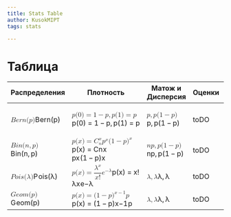 ```yaml
---
title: Stats Table
author: KusokMIPT
tags: stats

---
```


<h1 id="таблица">Таблица</h1>

<table>
<thead>
<tr>
<th>Распределения</th>
<th>Плотность</th>
<th>Матож и Дисперсия</th>
<th>Оценки</th>
<th>Факты</th>
</tr>
</thead>
<tbody>
<tr>
<td><span class="katex--inline"><span class="katex"><span class="katex-mathml"><math><semantics><mrow><mrow><mi mathvariant="script">B</mi><mi>e</mi><mi>r</mi><mi>n</mi></mrow><mo stretchy="false">(</mo><mi>p</mi><mo stretchy="false">)</mo></mrow><annotation encoding="application/x-tex">\mathcal{Bern}(p)</annotation></semantics></math></span><span class="katex-html" aria-hidden="true"><span class="base"><span class="strut" style="height: 1em; vertical-align: -0.25em;"></span><span class="mord"><span class="mord mathcal" style="margin-right: 0.03041em;">B</span><span class="mord mathdefault">e</span><span class="mord mathdefault" style="margin-right: 0.02778em;">r</span><span class="mord mathdefault">n</span></span><span class="mopen">(</span><span class="mord mathdefault">p</span><span class="mclose">)</span></span></span></span></span></td>
<td><span class="katex--inline"><span class="katex"><span class="katex-mathml"><math><semantics><mrow><mi>p</mi><mo stretchy="false">(</mo><mn>0</mn><mo stretchy="false">)</mo><mo>=</mo><mn>1</mn><mo>−</mo><mi>p</mi><mo separator="true">,</mo><mi>p</mi><mo stretchy="false">(</mo><mn>1</mn><mo stretchy="false">)</mo><mo>=</mo><mi>p</mi></mrow><annotation encoding="application/x-tex">p(0) = 1 - p, p(1) = p</annotation></semantics></math></span><span class="katex-html" aria-hidden="true"><span class="base"><span class="strut" style="height: 1em; vertical-align: -0.25em;"></span><span class="mord mathdefault">p</span><span class="mopen">(</span><span class="mord">0</span><span class="mclose">)</span><span class="mspace" style="margin-right: 0.277778em;"></span><span class="mrel">=</span><span class="mspace" style="margin-right: 0.277778em;"></span></span><span class="base"><span class="strut" style="height: 0.72777em; vertical-align: -0.08333em;"></span><span class="mord">1</span><span class="mspace" style="margin-right: 0.222222em;"></span><span class="mbin">−</span><span class="mspace" style="margin-right: 0.222222em;"></span></span><span class="base"><span class="strut" style="height: 1em; vertical-align: -0.25em;"></span><span class="mord mathdefault">p</span><span class="mpunct">,</span><span class="mspace" style="margin-right: 0.166667em;"></span><span class="mord mathdefault">p</span><span class="mopen">(</span><span class="mord">1</span><span class="mclose">)</span><span class="mspace" style="margin-right: 0.277778em;"></span><span class="mrel">=</span><span class="mspace" style="margin-right: 0.277778em;"></span></span><span class="base"><span class="strut" style="height: 0.625em; vertical-align: -0.19444em;"></span><span class="mord mathdefault">p</span></span></span></span></span></td>
<td><span class="katex--inline"><span class="katex"><span class="katex-mathml"><math><semantics><mrow><mi>p</mi><mo separator="true">,</mo><mi>p</mi><mo stretchy="false">(</mo><mn>1</mn><mo>−</mo><mi>p</mi><mo stretchy="false">)</mo></mrow><annotation encoding="application/x-tex">p, p(1-p)</annotation></semantics></math></span><span class="katex-html" aria-hidden="true"><span class="base"><span class="strut" style="height: 1em; vertical-align: -0.25em;"></span><span class="mord mathdefault">p</span><span class="mpunct">,</span><span class="mspace" style="margin-right: 0.166667em;"></span><span class="mord mathdefault">p</span><span class="mopen">(</span><span class="mord">1</span><span class="mspace" style="margin-right: 0.222222em;"></span><span class="mbin">−</span><span class="mspace" style="margin-right: 0.222222em;"></span></span><span class="base"><span class="strut" style="height: 1em; vertical-align: -0.25em;"></span><span class="mord mathdefault">p</span><span class="mclose">)</span></span></span></span></span></td>
<td>toDO</td>
<td><ul><li>sss</li><li>item2</li></ul></td>
</tr>
<tr>
<td><span class="katex--inline"><span class="katex"><span class="katex-mathml"><math><semantics><mrow><mrow><mi mathvariant="script">B</mi><mi>i</mi><mi>n</mi></mrow><mo stretchy="false">(</mo><mi>n</mi><mo separator="true">,</mo><mi>p</mi><mo stretchy="false">)</mo></mrow><annotation encoding="application/x-tex">\mathcal{Bin}(n, p)</annotation></semantics></math></span><span class="katex-html" aria-hidden="true"><span class="base"><span class="strut" style="height: 1em; vertical-align: -0.25em;"></span><span class="mord"><span class="mord mathcal" style="margin-right: 0.03041em;">B</span><span class="mord mathdefault">i</span><span class="mord mathdefault">n</span></span><span class="mopen">(</span><span class="mord mathdefault">n</span><span class="mpunct">,</span><span class="mspace" style="margin-right: 0.166667em;"></span><span class="mord mathdefault">p</span><span class="mclose">)</span></span></span></span></span></td>
<td><span class="katex--inline"><span class="katex"><span class="katex-mathml"><math><semantics><mrow><mi>p</mi><mo stretchy="false">(</mo><mi>x</mi><mo stretchy="false">)</mo><mo>=</mo><msubsup><mi>C</mi><mi>n</mi><mi>x</mi></msubsup><msup><mi>p</mi><mi>x</mi></msup><mo stretchy="false">(</mo><mn>1</mn><mo>−</mo><mi>p</mi><msup><mo stretchy="false">)</mo><mi>x</mi></msup></mrow><annotation encoding="application/x-tex">p(x) = C_n^xp^x(1-p)^x</annotation></semantics></math></span><span class="katex-html" aria-hidden="true"><span class="base"><span class="strut" style="height: 1em; vertical-align: -0.25em;"></span><span class="mord mathdefault">p</span><span class="mopen">(</span><span class="mord mathdefault">x</span><span class="mclose">)</span><span class="mspace" style="margin-right: 0.277778em;"></span><span class="mrel">=</span><span class="mspace" style="margin-right: 0.277778em;"></span></span><span class="base"><span class="strut" style="height: 1em; vertical-align: -0.25em;"></span><span class="mord"><span class="mord mathdefault" style="margin-right: 0.07153em;">C</span><span class="msupsub"><span class="vlist-t vlist-t2"><span class="vlist-r"><span class="vlist" style="height: 0.664392em;"><span class="" style="top: -2.453em; margin-left: -0.07153em; margin-right: 0.05em;"><span class="pstrut" style="height: 2.7em;"></span><span class="sizing reset-size6 size3 mtight"><span class="mord mathdefault mtight">n</span></span></span><span class="" style="top: -3.063em; margin-right: 0.05em;"><span class="pstrut" style="height: 2.7em;"></span><span class="sizing reset-size6 size3 mtight"><span class="mord mathdefault mtight">x</span></span></span></span><span class="vlist-s">​</span></span><span class="vlist-r"><span class="vlist" style="height: 0.247em;"><span class=""></span></span></span></span></span></span><span class="mord"><span class="mord mathdefault">p</span><span class="msupsub"><span class="vlist-t"><span class="vlist-r"><span class="vlist" style="height: 0.664392em;"><span class="" style="top: -3.063em; margin-right: 0.05em;"><span class="pstrut" style="height: 2.7em;"></span><span class="sizing reset-size6 size3 mtight"><span class="mord mathdefault mtight">x</span></span></span></span></span></span></span></span><span class="mopen">(</span><span class="mord">1</span><span class="mspace" style="margin-right: 0.222222em;"></span><span class="mbin">−</span><span class="mspace" style="margin-right: 0.222222em;"></span></span><span class="base"><span class="strut" style="height: 1em; vertical-align: -0.25em;"></span><span class="mord mathdefault">p</span><span class="mclose"><span class="mclose">)</span><span class="msupsub"><span class="vlist-t"><span class="vlist-r"><span class="vlist" style="height: 0.664392em;"><span class="" style="top: -3.063em; margin-right: 0.05em;"><span class="pstrut" style="height: 2.7em;"></span><span class="sizing reset-size6 size3 mtight"><span class="mord mathdefault mtight">x</span></span></span></span></span></span></span></span></span></span></span></span></td>
<td><span class="katex--inline"><span class="katex"><span class="katex-mathml"><math><semantics><mrow><mi>n</mi><mi>p</mi><mo separator="true">,</mo><mi>p</mi><mo stretchy="false">(</mo><mn>1</mn><mo>−</mo><mi>p</mi><mo stretchy="false">)</mo></mrow><annotation encoding="application/x-tex">np, p(1-p)</annotation></semantics></math></span><span class="katex-html" aria-hidden="true"><span class="base"><span class="strut" style="height: 1em; vertical-align: -0.25em;"></span><span class="mord mathdefault">n</span><span class="mord mathdefault">p</span><span class="mpunct">,</span><span class="mspace" style="margin-right: 0.166667em;"></span><span class="mord mathdefault">p</span><span class="mopen">(</span><span class="mord">1</span><span class="mspace" style="margin-right: 0.222222em;"></span><span class="mbin">−</span><span class="mspace" style="margin-right: 0.222222em;"></span></span><span class="base"><span class="strut" style="height: 1em; vertical-align: -0.25em;"></span><span class="mord mathdefault">p</span><span class="mclose">)</span></span></span></span></span></td>
<td>toDO</td>
<td></td>
</tr>
<tr>
<td><span class="katex--inline"><span class="katex"><span class="katex-mathml"><math><semantics><mrow><mrow><mi mathvariant="script">P</mi><mi>o</mi><mi>i</mi><mi>s</mi></mrow><mo stretchy="false">(</mo><mi>λ</mi><mo stretchy="false">)</mo></mrow><annotation encoding="application/x-tex">\mathcal{Pois}(\lambda)</annotation></semantics></math></span><span class="katex-html" aria-hidden="true"><span class="base"><span class="strut" style="height: 1em; vertical-align: -0.25em;"></span><span class="mord"><span class="mord mathcal" style="margin-right: 0.08222em;">P</span><span class="mord mathdefault">o</span><span class="mord mathdefault">i</span><span class="mord mathdefault">s</span></span><span class="mopen">(</span><span class="mord mathdefault">λ</span><span class="mclose">)</span></span></span></span></span></td>
<td><span class="katex--inline"><span class="katex"><span class="katex-mathml"><math><semantics><mrow><mi>p</mi><mo stretchy="false">(</mo><mi>x</mi><mo stretchy="false">)</mo><mo>=</mo><mstyle displaystyle="true" scriptlevel="0"><mfrac><msup><mi>λ</mi><mi>x</mi></msup><mrow><mi>x</mi><mo stretchy="false">!</mo></mrow></mfrac></mstyle><msup><mi>e</mi><mrow><mo>−</mo><mi>λ</mi></mrow></msup></mrow><annotation encoding="application/x-tex">p(x) = \dfrac{\lambda^x}{x!}e^{-\lambda}</annotation></semantics></math></span><span class="katex-html" aria-hidden="true"><span class="base"><span class="strut" style="height: 1em; vertical-align: -0.25em;"></span><span class="mord mathdefault">p</span><span class="mopen">(</span><span class="mord mathdefault">x</span><span class="mclose">)</span><span class="mspace" style="margin-right: 0.277778em;"></span><span class="mrel">=</span><span class="mspace" style="margin-right: 0.277778em;"></span></span><span class="base"><span class="strut" style="height: 2.05744em; vertical-align: -0.686em;"></span><span class="mord"><span class="mopen nulldelimiter"></span><span class="mfrac"><span class="vlist-t vlist-t2"><span class="vlist-r"><span class="vlist" style="height: 1.37144em;"><span class="" style="top: -2.314em;"><span class="pstrut" style="height: 3em;"></span><span class="mord"><span class="mord mathdefault">x</span><span class="mclose">!</span></span></span><span class="" style="top: -3.23em;"><span class="pstrut" style="height: 3em;"></span><span class="frac-line" style="border-bottom-width: 0.04em;"></span></span><span class="" style="top: -3.677em;"><span class="pstrut" style="height: 3em;"></span><span class="mord"><span class="mord"><span class="mord mathdefault">λ</span><span class="msupsub"><span class="vlist-t"><span class="vlist-r"><span class="vlist" style="height: 0.664392em;"><span class="" style="top: -3.063em; margin-right: 0.05em;"><span class="pstrut" style="height: 2.7em;"></span><span class="sizing reset-size6 size3 mtight"><span class="mord mathdefault mtight">x</span></span></span></span></span></span></span></span></span></span></span><span class="vlist-s">​</span></span><span class="vlist-r"><span class="vlist" style="height: 0.686em;"><span class=""></span></span></span></span></span><span class="mclose nulldelimiter"></span></span><span class="mord"><span class="mord mathdefault">e</span><span class="msupsub"><span class="vlist-t"><span class="vlist-r"><span class="vlist" style="height: 0.849108em;"><span class="" style="top: -3.063em; margin-right: 0.05em;"><span class="pstrut" style="height: 2.7em;"></span><span class="sizing reset-size6 size3 mtight"><span class="mord mtight"><span class="mord mtight">−</span><span class="mord mathdefault mtight">λ</span></span></span></span></span></span></span></span></span></span></span></span></span></td>
<td><span class="katex--inline"><span class="katex"><span class="katex-mathml"><math><semantics><mrow><mi>λ</mi><mo separator="true">,</mo><mi>λ</mi></mrow><annotation encoding="application/x-tex">\lambda, \lambda</annotation></semantics></math></span><span class="katex-html" aria-hidden="true"><span class="base"><span class="strut" style="height: 0.88888em; vertical-align: -0.19444em;"></span><span class="mord mathdefault">λ</span><span class="mpunct">,</span><span class="mspace" style="margin-right: 0.166667em;"></span><span class="mord mathdefault">λ</span></span></span></span></span></td>
<td>toDO</td>
<td></td>
</tr>
<tr>
<td><span class="katex--inline"><span class="katex"><span class="katex-mathml"><math><semantics><mrow><mrow><mi mathvariant="script">G</mi><mi>e</mi><mi>o</mi><mi>m</mi></mrow><mo stretchy="false">(</mo><mi>p</mi><mo stretchy="false">)</mo></mrow><annotation encoding="application/x-tex">\mathcal{Geom}(p)</annotation></semantics></math></span><span class="katex-html" aria-hidden="true"><span class="base"><span class="strut" style="height: 1em; vertical-align: -0.25em;"></span><span class="mord"><span class="mord mathcal" style="margin-right: 0.0593em;">G</span><span class="mord mathdefault">e</span><span class="mord mathdefault">o</span><span class="mord mathdefault">m</span></span><span class="mopen">(</span><span class="mord mathdefault">p</span><span class="mclose">)</span></span></span></span></span></td>
<td><span class="katex--inline"><span class="katex"><span class="katex-mathml"><math><semantics><mrow><mi>p</mi><mo stretchy="false">(</mo><mi>x</mi><mo stretchy="false">)</mo><mo>=</mo><mo stretchy="false">(</mo><mn>1</mn><mo>−</mo><mi>p</mi><msup><mo stretchy="false">)</mo><mrow><mi>x</mi><mo>−</mo><mn>1</mn></mrow></msup><mi>p</mi></mrow><annotation encoding="application/x-tex">p(x) = (1 - p)^{x-1}p</annotation></semantics></math></span><span class="katex-html" aria-hidden="true"><span class="base"><span class="strut" style="height: 1em; vertical-align: -0.25em;"></span><span class="mord mathdefault">p</span><span class="mopen">(</span><span class="mord mathdefault">x</span><span class="mclose">)</span><span class="mspace" style="margin-right: 0.277778em;"></span><span class="mrel">=</span><span class="mspace" style="margin-right: 0.277778em;"></span></span><span class="base"><span class="strut" style="height: 1em; vertical-align: -0.25em;"></span><span class="mopen">(</span><span class="mord">1</span><span class="mspace" style="margin-right: 0.222222em;"></span><span class="mbin">−</span><span class="mspace" style="margin-right: 0.222222em;"></span></span><span class="base"><span class="strut" style="height: 1.06411em; vertical-align: -0.25em;"></span><span class="mord mathdefault">p</span><span class="mclose"><span class="mclose">)</span><span class="msupsub"><span class="vlist-t"><span class="vlist-r"><span class="vlist" style="height: 0.814108em;"><span class="" style="top: -3.063em; margin-right: 0.05em;"><span class="pstrut" style="height: 2.7em;"></span><span class="sizing reset-size6 size3 mtight"><span class="mord mtight"><span class="mord mathdefault mtight">x</span><span class="mbin mtight">−</span><span class="mord mtight">1</span></span></span></span></span></span></span></span></span><span class="mord mathdefault">p</span></span></span></span></span></td>
<td><span class="katex--inline"><span class="katex"><span class="katex-mathml"><math><semantics><mrow><mi>λ</mi><mo separator="true">,</mo><mi>λ</mi></mrow><annotation encoding="application/x-tex">\lambda, \lambda</annotation></semantics></math></span><span class="katex-html" aria-hidden="true"><span class="base"><span class="strut" style="height: 0.88888em; vertical-align: -0.19444em;"></span><span class="mord mathdefault">λ</span><span class="mpunct">,</span><span class="mspace" style="margin-right: 0.166667em;"></span><span class="mord mathdefault">λ</span></span></span></span></span></td>
<td>toDO</td>
<td></td>
</tr>
</tbody>
</table>
